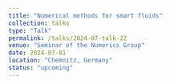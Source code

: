 ```yaml
---
title: "Numerical methods for smart fluids"
collection: talks
type: "Talk"
permalink: /talks/2024-07-talk-22
venue: "Seminar of the Numerics Group"
date: 2024-07-01
location: "Chemnitz, Germany"
status: "upcoming"
--- 
```

